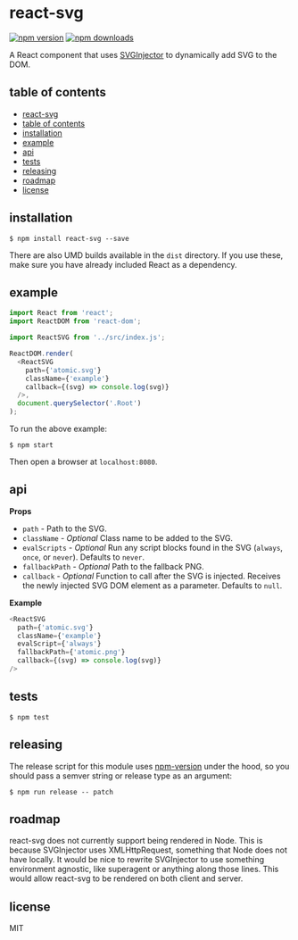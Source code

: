 # react-svg

[![npm version](https://img.shields.io/npm/v/react-svg.svg?style=flat-square)](https://www.npmjs.com/package/react-svg)
[![npm downloads](https://img.shields.io/npm/dm/react-svg.svg?style=flat-square)](https://www.npmjs.com/package/react-svg)

A React component that uses [SVGInjector](https://github.com/iconic/SVGInjector) to dynamically add SVG to the DOM. 

## table of contents

- [react-svg](#react-svg)
- [table of contents](#table-of-contents)
- [installation](#installation)
- [example](#example)
- [api](#api)
- [tests](#tests)
- [releasing](#releasing)
- [roadmap](#roadmap)
- [license](#license)

## installation

```
$ npm install react-svg --save
```

There are also UMD builds available in the `dist` directory. If you use these, make sure you have already included React as a dependency.

## example

```js
import React from 'react';
import ReactDOM from 'react-dom';

import ReactSVG from '../src/index.js';

ReactDOM.render(
  <ReactSVG
    path={'atomic.svg'}
    className={'example'}
    callback={(svg) => console.log(svg)}
  />,
  document.querySelector('.Root')
);
```

To run the above example:

```
$ npm start
```

Then open a browser at `localhost:8080`.

## api

__Props__

- `path` - Path to the SVG.
- `className` - *Optional* Class name to be added to the SVG.
- `evalScripts` - *Optional* Run any script blocks found in the SVG (`always`, `once`, or `never`). Defaults to `never`.
- `fallbackPath` - *Optional* Path to the fallback PNG.
- `callback` - *Optional* Function to call after the SVG is injected. Receives the newly injected SVG DOM element as a parameter. Defaults to `null`.

__Example__

```js
<ReactSVG
  path={'atomic.svg'}
  className={'example'}
  evalScript={'always'}
  fallbackPath={'atomic.png'}
  callback={(svg) => console.log(svg)}
/>
```

## tests

```
$ npm test
```

## releasing

The release script for this module uses [npm-version](https://docs.npmjs.com/cli/version) under the hood, so you should pass a semver string or release type as an argument:

```
$ npm run release -- patch
```

## roadmap

react-svg does not currently support being rendered in Node. This is because SVGInjector uses XMLHttpRequest, something that Node does not have locally. It would be nice to rewrite SVGInjector to use something environment agnostic, like superagent or anything along those lines. This would allow react-svg to be rendered on both client and server.

## license

MIT
